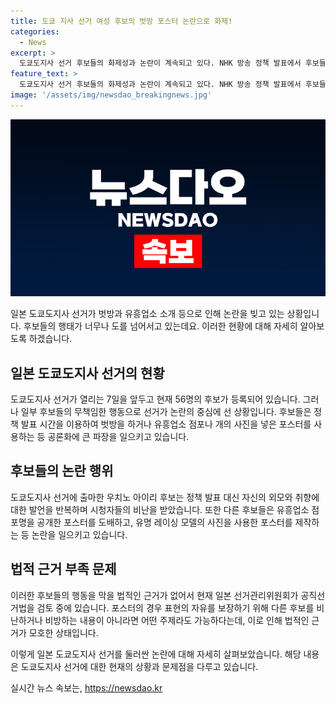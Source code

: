 ```yaml
---
title: 도쿄 지사 선거 여성 후보의 벗방 포스터 논란으로 화제!
categories:
  - News
excerpt: >
  도쿄도지사 선거 후보들의 화제성과 논란이 계속되고 있다. NHK 방송 정책 발표에서 후보들의 이목을 끄는 특이한 행보가 계속 등장하고 있는데, 후보들이 정책 발표 대신 유흥업소 점포나 동물, 여성의 알몸을 드러낸 사진을 후보자 게시판에 도배하기도 했다. 일본 내 논란을 빚고 있는 이 후보들의 행동들은 법적 근거가 없어 조용한 논의 속에서 이어지고 있으며, 오는 7일에는 실제 투표가 예정되어 있다.
feature_text: >
  도쿄도지사 선거 후보들의 화제성과 논란이 계속되고 있다. NHK 방송 정책 발표에서 후보들의 이목을 끄는 특이한 행보가 계속 등장하고 있는데, 후보들이 정책 발표 대신 유흥업소 점포나 동물, 여성의 알몸을 드러낸 사진을 후보자 게시판에 도배하기도 했다. 일본 내 논란을 빚고 있는 이 후보들의 행동들은 법적 근거가 없어 조용한 논의 속에서 이어지고 있으며, 오는 7일에는 실제 투표가 예정되어 있다.
image: '/assets/img/newsdao_breakingnews.jpg'
---
```


<p><img src="/assets/img/newsdao_breakingnews.jpg" alt="firstkoreanews 속보" /></p>

<p>일본 도쿄도지사 선거가 벗방과 유흥업소 소개 등으로 인해 논란을 빚고 있는 상황입니다. 후보들의 행태가 너무나 도를 넘어서고 있는데요. 이러한 현황에 대해 자세히 알아보도록 하겠습니다.</p>

<h2 data-ke-size="size26">일본 도쿄도지사 선거의 현황</h2>

<p data-ke-size="size16">도쿄도지사 선거가 열리는 7일을 앞두고 현재 56명의 후보가 등록되어 있습니다. 그러나 일부 후보들의 무책임한 행동으로 선거가 논란의 중심에 선 상황입니다. 후보들은 정책 발표 시간을 이용하여 벗방을 하거나 유흥업소 점포나 개의 사진을 넣은 포스터를 사용하는 등 공론화에 큰 파장을 일으키고 있습니다.</p>

<h2 data-ke-size="size26">후보들의 논란 행위</h2>

<p data-ke-size="size16">도쿄도지사 선거에 출마한 우치노 아이리 후보는 정책 발표 대신 자신의 외모와 취향에 대한 발언을 반복하며 시청자들의 비난을 받았습니다. 또한 다른 후보들은 유흥업소 점포명을 공개한 포스터를 도배하고, 유명 레이싱 모델의 사진을 사용한 포스터를 제작하는 등 논란을 일으키고 있습니다.</p>

<h2 data-ke-size="size26">법적 근거 부족 문제</h2>

<p data-ke-size="size16">이러한 후보들의 행동을 막을 법적인 근거가 없어서 현재 일본 선거관리위원회가 공직선거법을 검토 중에 있습니다. 포스터의 경우 표현의 자유를 보장하기 위해 다른 후보를 비난하거나 비방하는 내용이 아니라면 어떤 주제라도 가능하다는데, 이로 인해 법적인 근거가 모호한 상태입니다.</p>

<p>이렇게 일본 도쿄도지사 선거를 둘러싼 논란에 대해 자세히 살펴보았습니다. 해당 내용은 도쿄도지사 선거에 대한 현재의 상황과 문제점을 다루고 있습니다.</p>
실시간 뉴스 속보는, <a href="https://newsdao.kr" rel="dofollow">https://newsdao.kr</a>


